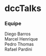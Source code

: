# dccTalks

<h3>Equipe</h3>

Diego Barros</br>
Marcel Henrique</br>
Pedro Thomas</br>
Rafael Pardini</br></br>

